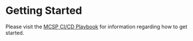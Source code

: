 # Getting Started
Please visit the [MCSP CI/CD Playbook](https://pages.github.ibm.com/ibm-saas-platform/CICD-Playbook/contributing/SocialContract) for information regarding how to get started.